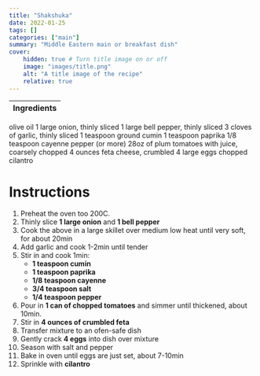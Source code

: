 ```yaml
---
title: "Shakshuka"
date: 2022-01-25
tags: []
categories: ["main"]
summary: "Middle Eastern main or breakfast dish"
cover:
    hidden: true # Turn title image on or off
    image: "images/title.png"
    alt: "A title image of the recipe"
    relative: true
---
```


| Ingredients |
| ---------- |
olive oil
1 large onion, thinly sliced
1 large bell pepper, thinly sliced
3 cloves of garlic, thinly sliced
1 teaspoon ground cumin
1 teaspoon paprika
1/8 teaspoon cayenne pepper (or more)
28oz of plum tomatoes with juice, coarsely chopped
4 ounces feta cheese, crumbled
4 large eggs
chopped cilantro

# Instructions
1. Preheat the oven too 200C.
1. Thinly slice **1 large onion** and **1 bell pepper**
1. Cook the above in a large skillet over medium low heat until very soft, for about 20min
1. Add garlic and cook 1-2min until tender
1. Stir in and cook 1min:
    * **1 teaspoon cumin**
    * **1 teaspoon paprika**
    * **1/8 teaspoon cayenne**
    * **3/4 teaspoon salt**
    * **1/4 teaspoon pepper**
1.  Pour in **1 can of chopped tomatoes** and simmer until thickened, about 10min.
1. Stir in **4 ounces of crumbled feta**
1. Transfer mixture to an ofen-safe dish
1. Gently crack **4 eggs** into dish over mixture
1. Season with salt and pepper
1. Bake in oven until eggs are just set, about 7-10min
1. Sprinkle with **cilantro**
